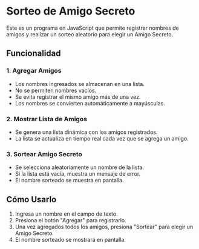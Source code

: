 # Sorteo de Amigo Secreto

Este es un programa en JavaScript que permite registrar nombres de amigos y realizar un sorteo aleatorio para elegir un Amigo Secreto.

## Funcionalidad

### 1. Agregar Amigos

- Los nombres ingresados se almacenan en una lista.
- No se permiten nombres vacíos.
- Se evita registrar el mismo amigo más de una vez.
- Los nombres se convierten automáticamente a mayúsculas.

### 2. Mostrar Lista de Amigos

- Se genera una lista dinámica con los amigos registrados.
- La lista se actualiza en tiempo real cada vez que se agrega un amigo.

### 3. Sortear Amigo Secreto

- Se selecciona aleatoriamente un nombre de la lista.
- Si la lista está vacía, muestra un mensaje de error.
- El nombre sorteado se muestra en pantalla.

## Cómo Usarlo

1. Ingresa un nombre en el campo de texto.
2. Presiona el botón "Agregar" para registrarlo.
3. Una vez agregados todos los amigos, presiona "Sortear" para elegir un Amigo Secreto.
4. El nombre sorteado se mostrará en pantalla.
